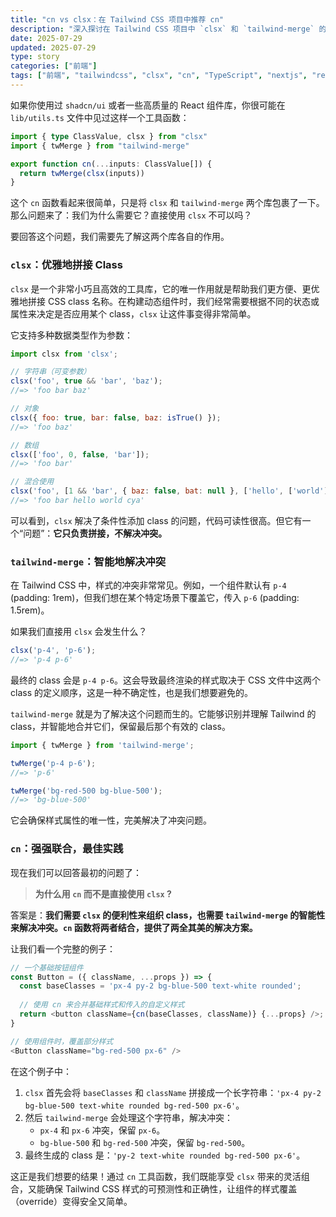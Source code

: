 ```yaml
---
title: "cn vs clsx：在 Tailwind CSS 项目中推荐 cn"
description: "深入探讨在 Tailwind CSS 项目中 `clsx` 和 `tailwind-merge` 的作用，并解释为什么将它们组合成 `cn` 工具函数是构建可维护、无样式冲突组件的最佳实践。"
date: 2025-07-29
updated: 2025-07-29
type: story
categories: ["前端"]
tags: ["前端", "tailwindcss", "clsx", "cn", "TypeScript", "nextjs", "react"]
---
```


如果你使用过 `shadcn/ui` 或者一些高质量的 React 组件库，你很可能在 `lib/utils.ts` 文件中见过这样一个工具函数：

```ts
import { type ClassValue, clsx } from "clsx"
import { twMerge } from "tailwind-merge"

export function cn(...inputs: ClassValue[]) {
  return twMerge(clsx(inputs))
}
```

这个 `cn` 函数看起来很简单，只是将 `clsx` 和 `tailwind-merge` 两个库包裹了一下。那么问题来了：我们为什么需要它？直接使用 `clsx` 不可以吗？

要回答这个问题，我们需要先了解这两个库各自的作用。

### `clsx`：优雅地拼接 Class

`clsx` 是一个非常小巧且高效的工具库，它的唯一作用就是帮助我们更方便、更优雅地拼接 CSS class 名称。在构建动态组件时，我们经常需要根据不同的状态或属性来决定是否应用某个 class，`clsx` 让这件事变得非常简单。

它支持多种数据类型作为参数：

```js
import clsx from 'clsx';

// 字符串（可变参数）
clsx('foo', true && 'bar', 'baz');
//=> 'foo bar baz'

// 对象
clsx({ foo: true, bar: false, baz: isTrue() });
//=> 'foo baz'

// 数组
clsx(['foo', 0, false, 'bar']);
//=> 'foo bar'

// 混合使用
clsx('foo', [1 && 'bar', { baz: false, bat: null }, ['hello', ['world']]], 'cya');
//=> 'foo bar hello world cya'
```

可以看到，`clsx` 解决了条件性添加 class 的问题，代码可读性很高。但它有一个“问题”：**它只负责拼接，不解决冲突。**

### `tailwind-merge`：智能地解决冲突

在 Tailwind CSS 中，样式的冲突非常常见。例如，一个组件默认有 `p-4` (padding: 1rem)，但我们想在某个特定场景下覆盖它，传入 `p-6` (padding: 1.5rem)。

如果我们直接用 `clsx` 会发生什么？

```js
clsx('p-4', 'p-6');
//=> 'p-4 p-6'
```

最终的 class 会是 `p-4 p-6`。这会导致最终渲染的样式取决于 CSS 文件中这两个 class 的定义顺序，这是一种不确定性，也是我们想要避免的。

`tailwind-merge` 就是为了解决这个问题而生的。它能够识别并理解 Tailwind 的 class，并智能地合并它们，保留最后那个有效的 class。

```js
import { twMerge } from 'tailwind-merge';

twMerge('p-4 p-6');
//=> 'p-6'

twMerge('bg-red-500 bg-blue-500');
//=> 'bg-blue-500'
```

它会确保样式属性的唯一性，完美解决了冲突问题。

### `cn`：强强联合，最佳实践

现在我们可以回答最初的问题了：

> **为什么用 `cn` 而不是直接使用 `clsx` ?**

答案是：**我们需要 `clsx` 的便利性来组织 class，也需要 `tailwind-merge` 的智能性来解决冲突。`cn` 函数将两者结合，提供了两全其美的解决方案。**

让我们看一个完整的例子：

```js
// 一个基础按钮组件
const Button = ({ className, ...props }) => {
  const baseClasses = 'px-4 py-2 bg-blue-500 text-white rounded';
  
  // 使用 cn 来合并基础样式和传入的自定义样式
  return <button className={cn(baseClasses, className)} {...props} />;
}

// 使用组件时，覆盖部分样式
<Button className="bg-red-500 px-6" />
```

在这个例子中：
1.  `clsx` 首先会将 `baseClasses` 和 `className` 拼接成一个长字符串：`'px-4 py-2 bg-blue-500 text-white rounded bg-red-500 px-6'`。
2.  然后 `tailwind-merge` 会处理这个字符串，解决冲突：
    - `px-4` 和 `px-6` 冲突，保留 `px-6`。
    - `bg-blue-500` 和 `bg-red-500` 冲突，保留 `bg-red-500`。
3.  最终生成的 class 是：`'py-2 text-white rounded bg-red-500 px-6'`。

这正是我们想要的结果！通过 `cn` 工具函数，我们既能享受 `clsx` 带来的灵活组合，又能确保 Tailwind CSS 样式的可预测性和正确性，让组件的样式覆盖（override）变得安全又简单。